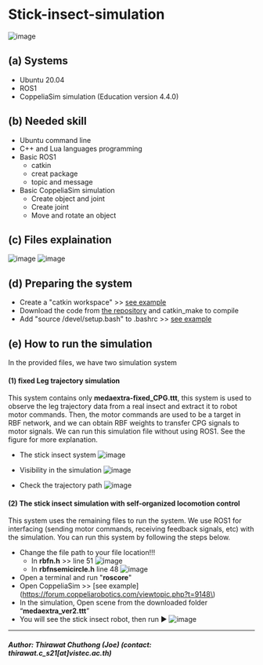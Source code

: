 # Stick-insect-simulation
![image](https://github.com/VISTEC-IST-ROBOTICS-PUBLIC/Stick-insect-simulation/assets/21343117/83fc067a-3647-4d35-9fe3-56ba521807a6)


## (a) Systems
- Ubuntu 20.04
- ROS1
- CoppeliaSim simulation (Education version 4.4.0)

## (b) Needed skill
- Ubuntu command line
- C++ and Lua languages programming
- Basic ROS1
  - catkin
  - creat package
  - topic and message
- Basic CoppeliaSim simulation
    - Create object and joint
    - Create joint
    - Move and rotate an object

## (c) Files explaination
![image](https://github.com/VISTEC-IST-ROBOTICS-PUBLIC/Stick-insect-simulation/assets/21343117/27ca4b3d-b55e-4a2a-bc03-7627cf8bf8f8)
![image](https://github.com/VISTEC-IST-ROBOTICS-PUBLIC/Stick-insect-simulation/assets/21343117/0209f8a8-dc17-48c5-8c8a-880ac83315b6)

## (d) Preparing the system
- Create a "catkin workspace" >> [see example](http://wiki.ros.org/catkin/Tutorials/create_a_workspace)
- Download the code from [the repository](https://github.com/VISTEC-IST-ROBOTICS-PUBLIC/Stick-insect-simulation/tree/master/stick_insect_sim_pkg) and catkin_make to compile
- Add "source <your path to workspace>/devel/setup.bash" to .bashrc >> [see example](https://answers.ros.org/question/206876/how-often-do-i-need-to-source-setupbash/)

## (e) How to run the simulation
In the provided files, we have two simulation system
#### (1) fixed Leg trajectory simulation
This system contains only __medaextra-fixed_CPG.ttt__, this system is used to observe the leg trajectory data from a real insect and extract it to robot motor commands.
Then, the motor commands are used to be a target in RBF network, and we can obtain RBF weights to transfer CPG signals to motor signals. We can run this simulation file without using ROS1.
See the figure for more explanation.

- The stick insect system
  ![image](https://github.com/VISTEC-IST-ROBOTICS-PUBLIC/Stick-insect-simulation/assets/21343117/210be94d-f760-4609-87bf-3620cbda53df)

- Visibility in the simulation
  ![image](https://github.com/VISTEC-IST-ROBOTICS-PUBLIC/Stick-insect-simulation/assets/21343117/2716ed37-7a0f-4997-b213-e749b6217d70)

- Check the trajectory path
  ![image](https://github.com/VISTEC-IST-ROBOTICS-PUBLIC/Stick-insect-simulation/assets/21343117/ce281b21-f4ae-4a7b-b88c-54a4ac53c32a)

#### (2) The stick insect simulation with self-organized locomotion control
This system uses the remaining files to run the system. We use ROS1 for interfacing (sending motor commands, receiving feedback signals, etc) with the simulation.
You can run this system by following the steps below.
- Change the file path to your file location!!!
  - In __rbfn.h__ >> line 51
    ![image](https://github.com/VISTEC-IST-ROBOTICS-PUBLIC/Stick-insect-simulation/assets/21343117/4b9acddc-7c95-4242-9d90-66ff14b46ecc)
  - In __rbfnsemicircle.h__ line 48
    ![image](https://github.com/VISTEC-IST-ROBOTICS-PUBLIC/Stick-insect-simulation/assets/21343117/76156a55-1005-4c66-af2f-a122a7f8fc55)
- Open a terminal and run "__roscore__"
- Open CoppeliaSim >> [see example](https://forum.coppeliarobotics.com/viewtopic.php?t=9148\)
- In the simulation, Open scene from the downloaded folder “__medaextra_ver2.ttt__”
- You will see the stick insect robot, then run :arrow_forward:
![image](https://github.com/VISTEC-IST-ROBOTICS-PUBLIC/Stick-insect-simulation/assets/21343117/99d05e04-6962-4bd9-8cdf-ec959cdcfa82)


______
##### Author: Thirawat Chuthong (Joe) (contact: thirawat.c_s21[at]vistec.ac.th)













